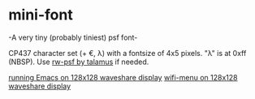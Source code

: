 # mini-font
-A very tiny (probably tiniest) psf font-

CP437 character set (+ €, λ) with a fontsize of 4x5 pixels. "λ" is at 0xff (NBSP). Use [rw-psf by talamus](https://github.com/talamus/rw-psf) if needed.

[running Emacs on 128x128 waveshare display](IMG_20220130_011215.jpg)
[wifi-menu on 128x128 waveshare display](IMG_20220130_011348.jpg)

